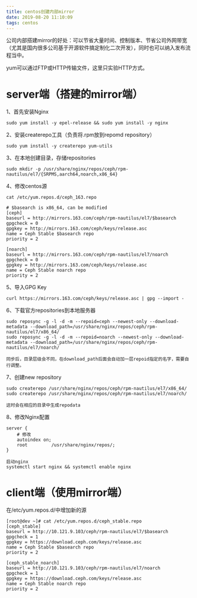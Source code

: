 ```yaml
---
title: centos创建内部mirror
date: 2019-08-20 11:10:09
tags: centos
---
```


公司内部搭建mirror的好处：可以节省大量时间、控制版本、节省公司外网带宽（尤其是国内很多公司基于开源软件搞定制化二次开发），同时也可以纳入发布流程当中。

yum可以通过FTP或HTTP传输文件，这里只实验HTTP方式。

# server端（搭建的mirror端）

1、首先安装Nginx

```
sudo yum install -y epel-release && sudo yum install -y nginx 
```

2、安装createrepo工具（负责将.rpm放到repomd repository）

```
sudo yum install -y createrepo yum-utils
```

3、在本地创建目录，存储repositories

```
sudo mkdir -p /usr/share/nginx/repos/ceph/rpm-nautilus/el7/{SRPMS,aarch64,noarch,x86_64}
```

4、修改centos源

```
cat /etc/yum.repos.d/ceph_163.repo 

# $basearch is x86_64, can be modified
[ceph]
baseurl = http://mirrors.163.com/ceph/rpm-nautilus/el7/$basearch
gpgcheck = 0
gpgkey = http://mirrors.163.com/ceph/keys/release.asc
name = Ceph Stable $basearch repo
priority = 2

[noarch]
baseurl = http://mirrors.163.com/ceph/rpm-nautilus/el7/noarch
gpgcheck = 0
gpgkey = http://mirrors.163.com/ceph/keys/release.asc
name = Ceph Stable noarch repo
priority = 2
```

5、导入GPG Key

```
curl https://mirrors.163.com/ceph/keys/release.asc | gpg --import -
```

6、下载官方repositories到本地服务器

```
sudo reposync -g -l -d -m --repoid=ceph --newest-only --download-metadata --download_path=/usr/share/nginx/repos/ceph/rpm-nautilus/el7/x86_64/
sudo reposync -g -l -d -m --repoid=noarch --newest-only --download-metadata --download_path=/usr/share/nginx/repos/ceph/rpm-nautilus/el7/noarch/

同步后，目录层级会不同，在download_path后面会自动加一层repoid指定的名字，需要自行调整。
```

7、创建new repository

```
sudo createrepo /usr/share/nginx/repos/ceph/rpm-nautilus/el7/x86_64/
sudo createrepo /usr/share/nginx/repos/ceph/rpm-nautilus/el7/noarch/

这时会在相应的目录中生成repodata
```

8、修改Nginx配置

```
server { 
	# 修改
	autoindex on;
	root         /usr/share/nginx/repos/;
}

启动nginx
systemctl start nginx && systemctl enable nginx
```

# client端（使用mirror端）

在/etc/yum.repos.d/中增加新的源

```
[root@dev ~]# cat /etc/yum.repos.d/ceph_stable.repo 
[ceph_stable]
baseurl = http://10.121.9.103/ceph/rpm-nautilus/el7/$basearch
gpgcheck = 1
gpgkey = https://download.ceph.com/keys/release.asc
name = Ceph Stable $basearch repo
priority = 2

[ceph_stable_noarch]
baseurl = http://10.121.9.103/ceph/rpm-nautilus/el7/noarch
gpgcheck = 1
gpgkey = https://download.ceph.com/keys/release.asc
name = Ceph Stable noarch repo
priority = 2
```

